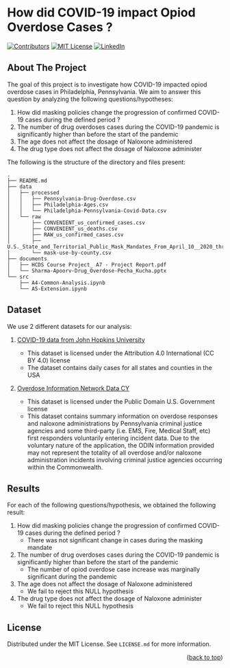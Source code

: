 # How did COVID-19 impact Opiod Overdose Cases ?

[![Contributors][contributors-shield]][contributors-url]
[![MIT License][license-shield]][license-url]
[![LinkedIn][linkedin-shield]][linkedin-url]

## About The Project

The goal of this project is to investigate how COVID-19 impacted opiod overdose cases in Philadelphia, Pennsylvania. We aim 
to answer this question by analyzing the following questions/hypotheses:

1. How did masking policies change the progression of confirmed COVID-19 cases during the defined period ?
2. The number of drug overdoses cases during the COVID-19 pandemic is significantly higher than before the start of the pandemic
3. The age does not affect the dosage of Naloxone administered
4. The drug type does not affect the dosage of Naloxone administer

The following is the structure of the directory and files present:

```
.
├── README.md
├── data
│   ├── processed
│   │   ├── Pennsylvania-Drug-Overdose.csv
│   │   ├── Philadelphia-Ages.csv
│   │   └── Philadelphia-Pennsylvania-Covid-Data.csv
│   └── raw
│       ├── CONVENIENT_us_confirmed_cases.csv
│       ├── CONVENIENT_us_deaths.csv
│       ├── RAW_us_confirmed_cases.csv
│       ├── U.S._State_and_Territorial_Public_Mask_Mandates_From_April_10__2020_through_August_15__2021_by_County_by_Day.csv
│       └── mask-use-by-county.csv
├── documents
│   ├── HCDS Course Project_ A7 - Project Report.pdf
│   └── Sharma-Apoorv-Drug_Overdose-Pecha_Kucha.pptx
└── src
    ├── A4-Common-Analysis.ipynb
    └── A5-Extension.ipynb
```

## Dataset

We use 2 different datasets for our analysis:

1. [COVID-19 data from John Hopkins University](https://www.kaggle.com/antgoldbloom/covid19-data-from-john-hopkins-university?select=RAW_global_deaths.csv)
    * This dataset is licensed under the Attribution 4.0 International (CC BY 4.0) license
    * The dataset contains daily cases for all states and counties in the USA

2. [Overdose Information Network Data CY](https://data.pa.gov/Opioid-Related/Overdose-Information-Network-Data-CY-January-2018-/hbkk-dwy3)
    * This dataset is licensed under the Public Domain U.S. Government license
    * This dataset contains summary information on overdose responses and naloxone administrations by Pennsylvania criminal justice agencies and some third-party (i.e. EMS, Fire, Medical Staff, etc) first responders voluntarily entering incident data. Due to the voluntary nature of the application, the ODIN information provided may not represent the totality of all overdose and/or naloxone administration incidents involving criminal justice agencies occurring within the Commonwealth.

## Results

For each of the following questions/hypothesis, we obtained the following result:

1. How did masking policies change the progression of confirmed COVID-19 cases during the defined period ?
    * There was not significant change in cases during the masking mandate
2. The number of drug overdoses cases during the COVID-19 pandemic is significantly higher than before the start of the pandemic
    * The number of opiod overdose case increase was marginally significant during the pandemic
3. The age does not affect the dosage of Naloxone administered
    * We fail to reject this NULL hypothesis
4. The drug type does not affect the dosage of Naloxone administer
    * We fail to reject this NULL hypothesis

## License

Distributed under the MIT License. See `LICENSE.md` for more information.

<p align="right">(<a href="#top">back to top</a>)</p>

<!-- MARKDOWN LINKS & IMAGES -->
<!-- https://www.markdownguide.org/basic-syntax/#reference-style-links -->
[contributors-shield]: https://img.shields.io/github/contributors/sharma-apoorv/data-512-a2.svg?style=for-the-badge
[contributors-url]: https://github.com/sharma-apoorv/data-512-a2/graphs/contributors
[license-shield]: https://img.shields.io/github/license/sharma-apoorv/data-512-a2.svg?style=for-the-badge
[license-url]: https://github.com/sharma-apoorv/data-512-a2/blob/main/LICENSE.md
[linkedin-shield]: https://img.shields.io/badge/-LinkedIn-black.svg?style=for-the-badge&logo=linkedin&colorB=555
[linkedin-url]: https://linkedin.com/in/sharmavapoorv/
